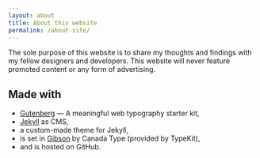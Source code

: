 ```yaml
---
layout: about
title: About this website
permalink: /about-site/
---
```

<p class="attention-grabber">The sole purpose of this website is to share my thoughts and findings with my fellow designers and developers. This website will never feature promoted content or any form of advertising.</p>

## Made with
- [Gutenberg](http://matejlatin.github.io/Gutenberg/) — A meaningful web typography starter kit,
- [Jekyll](https://jekyllrb.com/) as CMS,
- a custom-made theme for Jekyll,
- is set in [Gibson](https://typekit.com/fonts/gibson) by Canada Type (provided by TypeKit),
- and is hosted on GitHub.